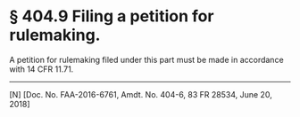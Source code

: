 # § 404.9   Filing a petition for rulemaking.

A petition for rulemaking filed under this part must be made in accordance with 14 CFR 11.71.



---

[N] [Doc. No. FAA-2016-6761, Amdt. No. 404-6, 83 FR 28534, June 20, 2018]




